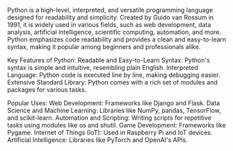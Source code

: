 Python is a high-level, interpreted, and versatile programming language designed for readability and simplicity. Created by Guido van Rossum in 1991, it is widely used in various fields, such as web development, data analysis, artificial intelligence, scientific computing, automation, and more. Python emphasizes code readability and provides a clean and easy-to-learn syntax, making it popular among beginners and professionals alike.

Key Features of Python:
Readable and Easy-to-Learn Syntax: Python's syntax is simple and intuitive, resembling plain English.
Interpreted Language: Python code is executed line by line, making debugging easier.
Extensive Standard Library: Python comes with a rich set of modules and packages for various tasks.

Popular Uses:
Web Development: Frameworks like Django and Flask.
Data Science and Machine Learning: Libraries like NumPy, pandas, TensorFlow, and scikit-learn.
Automation and Scripting: Writing scripts for repetitive tasks using modules like os and shutil.
Game Development: Frameworks like Pygame.
Internet of Things (IoT): Used in Raspberry Pi and IoT devices.
Artificial Intelligence: Libraries like PyTorch and OpenAI's APIs.
